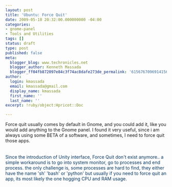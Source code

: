 ```yaml
---
layout: post
title: 'Ubuntu: Force Quit'
date: 2009-05-18 20:32:00.000000000 -04:00
categories:
- gnome-panel
- Tools and Utilities
tags: []
status: draft
type: post
published: false
meta:
  blogger_blog: www.techronicles.net
  blogger_author: Kenneth Massada
  blogger_ff04fb872097e84c3f74ac8dafe273de_permalink: '615676709691415682'
author:
  login: kmassada
  email: kmassada@gmail.com
  display_name: kmassada
  first_name: ''
  last_name: ''
excerpt: !ruby/object:Hpricot::Doc

---
```

<p>Force quit usually comes by default in Gnome, and you could add it, like you would add anything to the Gnome panel. I found it very useful, since i am always using some BETA of a software, and sometimes, I need to force quit those apps.<br /><span style="color:#073763;"><br /></span><br /><span style="color:#073763;">Since the introduction of Unity interface, Force Quit don't exist anymore.. a simple workaround is to go into system monitor, go to processes and end process. the only challenge is, some processes are hard to find, they either have the name 'sh' 'bash' or 'python' but usually if you need to force quit an app, its most likely the one hogging CPU and RAM usage. </span></p>

